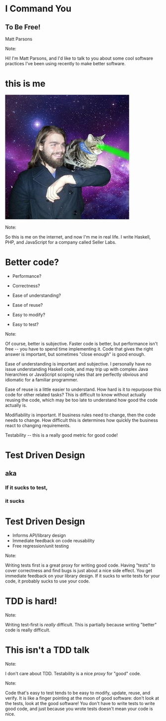 # I Command You

## To Be Free!

Matt Parsons

Note:

Hi! I'm Matt Parsons, and I'd like to talk to you about some cool software
practices I've been using recently to make better software.


# this is me 

![](image_MattParsons.jpg)

Note:

So this is me on the internet, and now I'm me in real life. I write Haskell,
PHP, and JavaScript for a company called Seller Labs.


# Better code?

* Performance?
<!-- .element: class="fragment" -->
* Correctness?
<!-- .element: class="fragment" -->
* Ease of understanding?
<!-- .element: class="fragment" -->
* Ease of reuse?
<!-- .element: class="fragment" -->
* Easy to modify?
<!-- .element: class="fragment" -->
* Easy to test?
<!-- .element: class="fragment" -->

Note:

Of course, better is subjective. Faster code is better, but performance isn't
free -- you have to spend time implementing it.  Code that gives the right
answer is important, but sometimes "close enough" is good enough.

Ease of understanding is important and subjective. I personally have no issue 
understanding Haskell code, and may trip up with complex Java hierarchies or
JavaScript scoping rules that are perfectly obvious and idiomatic for a
familiar programmer.

Ease of reuse is a little easier to understand. How hard is it to repurpose
this code for other related tasks? This is difficult to know without actually
reusing the code, which may be too late to understand how good the code
actually is.

Modifiability is important. If business rules need to change, then the code
needs to change. How difficult this is determines how quickly the business react
to changing requirements.

Testability -- this is a really good metric for good code!


# Test Driven Design

## aka
<!-- .element: class="fragment" -->

### If it sucks to test,
<!-- .element: class="fragment" -->

### it sucks
<!-- .element: class="fragment" -->


# Test Driven Design

* Informs API/library design
* Immediate feedback on code reusability
* Free regression/unit testing

Note:

Writing tests first is a great proxy for writing good code. Having "tests" to
cover correctness and find bugs is just about a nice side effect. You get
immediate feedback on your library design. If it sucks to write tests for your
code, it probably sucks to use your code.


# TDD is hard!

Note:

Writing test-first is *really* difficult. This is partially because writing
"better" code is really difficult.


# This isn't a TDD talk

Note:

I don't care about TDD. Testability is a nice *proxy* for "good" code.


<!-- .slide: data-background="finger-moon.jpg" -->
Note:

Code that's easy to test tends to be easy to modify, update, reuse, and verify.
It is like a finger pointing at the moon of good software: don't look at the
tests, look at the good software! You don't have to write tests to write good
code, and just because you wrote tests doesn't mean your code is nice.
